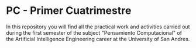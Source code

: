 # PC - Primer Cuatrimestre
In this repository you will find all the practical work and activities carried out during the first semester of the subject "Pensamiento Computacional" of the Artificial Intelligence Engineering career at the University of San Andres. 

